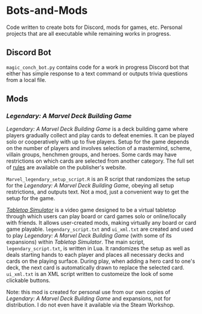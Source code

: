 # Bots-and-Mods

Code written to create bots for Discord, mods for games, etc. Personal projects that are all executable while remaining works in progress.

## Discord Bot
`magic_conch_bot.py` contains code for a work in progress Discord bot that either has simple response to a text command or outputs trivia questions from a local file.

## Mods
### _Legendary: A Marvel Deck Building Game_
_Legendary: A Marvel Deck Building Game_ is a deck building game where players gradually collect and play cards to defeat enemies.
It can be played solo or cooperatively with up to five players.
Setup for the game depends on the number of players and involves selection of a mastermind, scheme, villain groups, henchmen groups, and heroes.
Some cards may have restrictions on which cards are selected from another category. The full set of [rules](http://www.upperdeck.com/op/rulebooks/legendary_rules-core_set.pdf) are available on the publisher's website.
<!-- [Full rulebook](http://www.upperdeck.com/op/rulebooks/legendary_rules-core_set.pdf). -->

`Marvel_legendary_setup_script.R` is an R script that randomizes the setup for the _Legendary: A Marvel Deck Building Game_, obeying all setup restrictions, and outputs text.
Not a mod, just a convenient way to get the setup for the game.

[_Tabletop Simulator_](https://www.tabletopsimulator.com/) is a video game designed to be a virtual tabletop through which users can play board or card games solo or online/locally with friends.
It allows user-created mods, making virtually any board or card game playable.
`legendary_script.txt` and `ui_xml.txt` are created and used to play _Legendary: A Marvel Deck Building Game_ (with some of its expansions) within _Tabletop Simulator_.
The main script, `legendary_script.txt`, is written in Lua.
It randomizes the setup as well as deals starting hands to each player and places all necessary decks and cards on the playing surface.
During play, when adding a hero card to one's deck, the next card is automatically drawn to replace the selected card.
`ui_xml.txt` is an XML script written to customeize the look of some clickable buttons.

Note: this mod is created for personal use from our own copies of _Legendary: A Marvel Deck Building Game_ and expansions, not for distribution.
I do not even have it available via the Steam Workshop.
